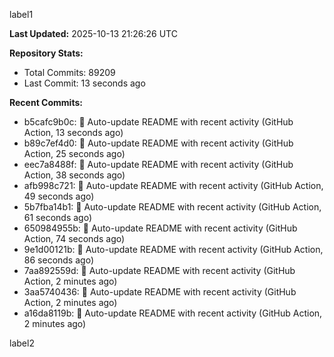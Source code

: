 
label1 
<!-- ACTIVITY_START -->
**Last Updated:** 2025-10-13 21:26:26 UTC

**Repository Stats:**
- Total Commits: 89209
- Last Commit: 13 seconds ago

**Recent Commits:**
- b5cafc9b0c: 🤖 Auto-update README with recent activity (GitHub Action, 13 seconds ago)
- b89c7ef4d0: 🤖 Auto-update README with recent activity (GitHub Action, 25 seconds ago)
- eec7a8488f: 🤖 Auto-update README with recent activity (GitHub Action, 38 seconds ago)
- afb998c721: 🤖 Auto-update README with recent activity (GitHub Action, 49 seconds ago)
- 5b7fba14b1: 🤖 Auto-update README with recent activity (GitHub Action, 61 seconds ago)
- 650984955b: 🤖 Auto-update README with recent activity (GitHub Action, 74 seconds ago)
- 9e1d00121b: 🤖 Auto-update README with recent activity (GitHub Action, 86 seconds ago)
- 7aa892559d: 🤖 Auto-update README with recent activity (GitHub Action, 2 minutes ago)
- 3aa5740436: 🤖 Auto-update README with recent activity (GitHub Action, 2 minutes ago)
- a16da8119b: 🤖 Auto-update README with recent activity (GitHub Action, 2 minutes ago)
<!-- ACTIVITY_END -->

label2
